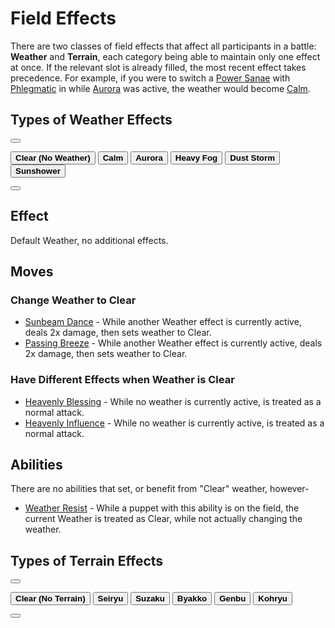 # <span>Field Effects</span>

<p>There are two classes of field effects that affect all participants in a battle: <b>Weather</b> and <b>Terrain</b>, each category being able to maintain only one effect at once. If the relevant slot is already filled, the most recent effect takes precedence. For example, if you were to switch a <a href="{{ '/Power_Sanae' | relative_url }}" title="Power Sanae">Power Sanae</a> with <a href="{{ '/Phlegmatic' | relative_url }}" title="Phlegmatic">Phlegmatic</a> in while <a href="{{ '/Weather_Aurora' | relative_url }}" title="Weather Aurora">Aurora</a> was active, the weather would become <a href="{{ '/Weather_Calm' | relative_url }}" title="Weather Calm">Calm</a>.
</p>

<h2><span>Types of Weather Effects</span></h2>
<div class="tab">
 <div id="center">
  <button class="scroll-left" onclick="ScrollLeft()"><i class="arrow arrow-left"></i></button>
  
  <button class="tablinks" onclick="objectList(event, 'Clear_(No_Weather)')" id="defaultOpen"><b>Clear (No Weather)</b></button>
  <button class="tablinks" onclick="objectList(event, 'Calm')"><b>Calm</b></button>
  <button class="tablinks" onclick="objectList(event, 'Aurora')"><b>Aurora</b></button>
  <button class="tablinks" onclick="objectList(event, 'Heavy_Fog')"><b>Heavy Fog</b></button>
  <button class="tablinks" onclick="objectList(event, 'Dust_Storm')"><b>Dust Storm</b></button>
  <button class="tablinks" onclick="objectList(event, 'Sunshower')"><b>Sunshower</b></button>

  <button class="scroll-right" onclick="ScrollRight()"><i class="arrow arrow-right"></i></button>
  </div>
</div>

<div id="Clear_(No_Weather" class="tabcontent">
<h2><span>Effect</span></h2>
<p>Default Weather, no additional effects.</p>
<h2><span>Moves</span></h2>
<h3><span>Change Weather to Clear</span></h3>
<ul><li><a href="{{ '/Sunbeam_Dance' | relative_url }}" title="Sunbeam Dance">Sunbeam Dance</a> - While another Weather effect is currently active, deals 2x damage, then sets weather to Clear.</li>
<li><a href="{{ '/Passing_Breeze' | relative_url }}" title="Passing Breeze">Passing Breeze</a> - While another Weather effect is currently active, deals 2x damage, then sets weather to Clear.</li></ul>
<h3><span>Have Different Effects when Weather is Clear</span></h3>
<ul><li><a href="{{ '/Heavenly_Blessing' | relative_url }}" title="Heavenly Blessing">Heavenly Blessing</a> - While no weather is currently active, is treated as a normal attack.</li>
<li><a href="{{ '/Heveanly_Influence' | relative_url }}" title="Heavenly Influence">Heavenly Influence</a> - While no weather is currently active, is treated as a normal attack.</li></ul>
<h2><span>Abilities</span></h2>
<p>There are no abilities that set, or benefit from "Clear" weather, however-
</p>
<ul><li><a href="{{ '/Weather_Resist' | relative_url }}" title="Weather Resist">Weather Resist</a> - While a puppet with this ability is on the field, the current Weather is treated as Clear, while not actually changing the weather.<p class="mw-empty-elt"></p></li></ul>
</div>

<div id="Calm" class="tabcontent">
</div>

<div id="Aurora" class="tabcontent">
</div>

<div id="Heavy_Fog" class="tabcontent">
</div>

<div id="Dust_Storm" class="tabcontent">
</div>

<div id="Sunshower" class="tabcontent">
</div>

<h2><span>Types of Terrain Effects</span></h2>
<div class="tab">
 <div id="center">
  <button class="scroll-left" onclick="ScrollLeft2()"><i class="arrow arrow-left"></i></button>
  
  <button class="tablinks" onclick="objectList2(event, 'Clear_(No_Terrain)')" id="defaultOpen2"><b>Clear (No Terrain)</b></button>
  <button class="tablinks" onclick="objectList2(event, 'Seiryu')"><b>Seiryu</b></button>
  <button class="tablinks" onclick="objectList2(event, 'Suzaku')"><b>Suzaku</b></button>
  <button class="tablinks" onclick="objectList2(event, 'Byakko')"><b>Byakko</b></button>
  <button class="tablinks" onclick="objectList2(event, 'Genbu')"><b>Genbu</b></button>
  <button class="tablinks" onclick="objectList2(event, 'Kohryu')"><b>Kohryu</b></button>

  <button class="scroll-right" onclick="ScrollRight2()"><i class="arrow arrow-right"></i></button>
  </div>
</div>

<div id="Clear_(No_Terrain)" class="tabcontent">
</div>

<div id="Seiryu" class="tabcontent">
</div>

<div id="Suzaku" class="tabcontent">
</div>

<div id="Byakko" class="tabcontent">
</div>

<div id="Genbu" class="tabcontent">
</div>

<div id="Kohryu" class="tabcontent">
</div>
